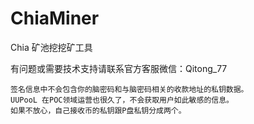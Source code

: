 # ChiaMiner
Chia 矿池挖挖矿工具

有问题或需要技术支持请联系官方客服微信：Qitong_77

```
签名信息中不会包含你的脑密码和与脑密码相关的收款地址的私钥数据。
UUPooL 在POC领域运营也很久了，不会获取用户如此敏感的信息。
如果不放心，自己接收币的私钥跟P盘私钥分成两个。
```
